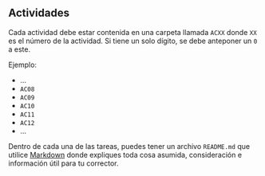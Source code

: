 ## Actividades

Cada actividad debe estar contenida en una carpeta llamada `ACXX` donde `XX` es el número de la actividad. Si tiene un solo dígito, se debe anteponer un `0` a este.

Ejemplo:
* ...
* `AC08`
* `AC09`
* `AC10`
* `AC11`
* `AC12`
* ...

Dentro de cada una de las tareas, puedes tener un archivo `README.md` que utilice [Markdown](https://github.com/adam-p/markdown-here/wiki/Markdown-Cheatsheet) donde expliques toda cosa asumida, consideración e información útil para tu corrector.
